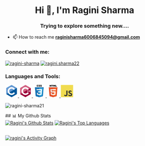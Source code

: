 <h1 align="center">Hi 👋, I'm Ragini Sharma</h1>
<h3 align="center">Trying to explore something new....</h3>

- 📫 How to reach me **raginisharma6006845094@gmail.com**

<h3 align="left">Connect with me:</h3>
<p align="left">
<a href="https://linkedin.com/in/ragini-sharma" target="blank"><img align="center" src="https://raw.githubusercontent.com/rahuldkjain/github-profile-readme-generator/master/src/images/icons/Social/linked-in-alt.svg" alt="ragini-sharma" height="30" width="40" /></a>
<a href="https://instagram.com/ragini.sharma22" target="blank"><img align="center" src="https://raw.githubusercontent.com/rahuldkjain/github-profile-readme-generator/master/src/images/icons/Social/instagram.svg" alt="ragini.sharma22" height="30" width="40" /></a>
</p>

<h3 align="left">Languages and Tools:</h3>
<p align="left"> <a href="https://www.cprogramming.com/" target="_blank"> <img src="https://raw.githubusercontent.com/devicons/devicon/master/icons/c/c-original.svg" alt="c" width="40" height="40"/> </a> <a href="https://www.w3schools.com/cpp/" target="_blank"> <img src="https://raw.githubusercontent.com/devicons/devicon/master/icons/cplusplus/cplusplus-original.svg" alt="cplusplus" width="40" height="40"/> </a> <a href="https://www.w3schools.com/css/" target="_blank"> <img src="https://raw.githubusercontent.com/devicons/devicon/master/icons/css3/css3-original-wordmark.svg" alt="css3" width="40" height="40"/> </a> <a href="https://www.w3.org/html/" target="_blank"> <img src="https://raw.githubusercontent.com/devicons/devicon/master/icons/html5/html5-original-wordmark.svg" alt="html5" width="40" height="40"/> </a> <a href="https://developer.mozilla.org/en-US/docs/Web/JavaScript" target="_blank"> <img src="https://raw.githubusercontent.com/devicons/devicon/master/icons/javascript/javascript-original.svg" alt="javascript" width="40" height="40"/> </a> </p>

<p><img align="center" src="https://github-readme-stats.vercel.app/api/top-langs?username=ragini-sharma21&show_icons=true&locale=en&layout=compact" alt="ragini-sharma21" /></p>
## 📊 My Github Stats

  <br/>
    <a href="https://github.com/Ragini-sharma21/github-readme-stats"><img alt="Ragini's Github Stats" src="https://github-readme-stats.vercel.app/api?username=Ragini-sharma21&show_icons=true&count_private=true&theme=react&hide_border=true&bg_color=0D1117" /></a>
  <a href="https://github.com/Ragini-sharma21/github-readme-stats"><img alt="Ragini's Top Languages" src="https://github-readme-stats.vercel.app/api/top-langs/?username=Ragini-sharma21&langs_count=8&count_private=true&layout=compact&theme=react&hide_border=true&bg_color=0D1117" /></a>
  <br/>
  <!--<b>Note:</b> Top languages is only a metric of the languages my public code consists of and doesn't reflect experience or skill level.
  <br/>-->
<br/>

<a href="https://github.com/Ragini-sharma21/github-readme-activity-graph"><img alt="ragini's Activity Graph" src="https://activity-graph.herokuapp.com/graph?username=Ragini-sharma21&bg_color=0D1117&color=5BCDEC&line=5BCDEC&point=FFFFFF&hide_border=true" /></a>

<br/>
<br/>
